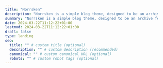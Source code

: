 ```yaml
---
title: "Norrsken"
description: "Norrsken is a simple blog theme, designed to be an archive for all your digital things. Available mid-2024!"
summary: "Norrsken is a simple blog theme, designed to be an archive for all your digital things. Available mid-2024!"
date: 2024-03-22T11:12:22+01:00
lastmod: 2024-03-22T11:12:22+01:00
draft: false
type: landing
seo:
  title: "" # custom title (optional)
  description: "" # custom description (recommended)
  canonical: "" # custom canonical URL (optional)
  robots: "" # custom robot tags (optional)
---
```

